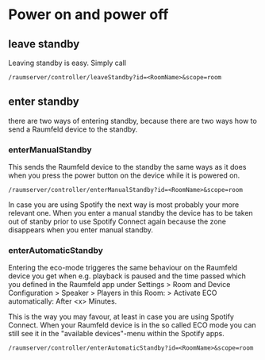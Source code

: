 # Power on and power off
## leave standby
Leaving standby is easy. Simply call 
```URL 
/raumserver/controller/leaveStandby?id=<RoomName>&scope=room
```

## enter standby
there are two ways of entering standby, because there are two ways how to send a Raumfeld device to the standby. 

### enterManualStandby
This sends the Raumfeld device to the standby the same ways as it does when you press the power button on the device while it is powered on. 

```URL
/raumserver/controller/enterManualStandby?id=<RoomName>&scope=room
```

In case you are using Spotify the next way is most probably your more relevant one. When you enter a manual standby the device has to be taken out of stanby prior to use Spotify Connect again because the zone disappears when you enter manual standby. 

### enterAutomaticStandby
Entering the eco-mode triggeres the same behaviour on the Raumfeld device you get when e.g. playback is paused and the time passed which you defined in the Raumfeld app under Settings > Room and Device Configuration > Speaker > Players in this Room: <Speakername> > Activate ECO automatically: After \<x\> Minutes.   

This is the way you may favour, at least in case you are using Spotify Connect. When your Raumfeld device is in the so called ECO mode you can still see it in the "available devices"-menu within the Spotify apps. 

```URL
/raumserver/controller/enterAutomaticStandby?id=<RoomName>&scope=room
```
